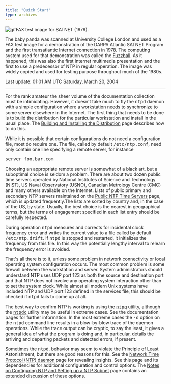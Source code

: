 ```yaml
---
title: "Quick Start"
type: archives
---
```


![gif](/archives/pic/panda.gif)FAX test image for SATNET (1979).

The baby panda was scanned at University College London and used as a FAX test image for a demonstration of the DARPA Atlantic SATNET Program and the first transatlantic Internet connection in 1978. The computing system used for that demonstration was called the [Fuzzball](/reflib/papers/fuzz.pdf). As it happened, this was also the first Internet multimedia presentation and the first to use a predecessor of NTP in regular operation. The image was widely copied and used for testing purpose throughout much of the 1980s.

Last update: 01:01 AM UTC Saturday, March 20, 2004

* * *

For the rank amateur the sheer volume of the documentation collection must be intimidating. However, it doesn't take much to fly the <tt>ntpd</tt> daemon with a simple configuration where a workstation needs to synchronize to some server elsewhere in the Internet. The first thing that needs to be done is to build the distribution for the particular workstation and install in the usual place. The [Building and Installing the Distribution](/archives/4.2.4-series/build) page describes how to do this.

While it is possible that certain configurations do not need a configuration file, most do require one. The file, called by default <tt>/etc/ntp.conf</tt>, need only contain one line specifying a remote server, for instance

<tt>server foo.bar.com</tt>

Choosing an appropriate remote server is somewhat of a black art, but a suboptimal choice is seldom a problem. There are about two dozen public time servers operated by National Institutes of Science and Technology (NIST), US Naval Observatory (USNO), Canadian Metrology Centre (CMC) and many others available on the Internet. Lists of public primary and secondary NTP servers maintained on the [Public NTP Time Servers](https://support.ntp.org/bin/view/Servers/WebHome) page, which is updated frequently.The lists are sorted by country and, in the case of the US, by state. Usually, the best choice is the nearest in geographical terms, but the terms of engagement specified in each list entry should be carefully respected.

During operation <tt>ntpd</tt> measures and corrects for incidental clock frequency error and writes the current value to a file called by default <tt>/etc/ntp.drift</tt>. If <tt>ntpd</tt> is stopped and restarted, it initializes the frequency from this file. In this way the potentially lengthy interval to relearn the frequency error is avoided.

That's all there is to it, unless some problem in network connectivity or local operating system configuration occurs. The most common problem is some firewall between the workstation and server. System administrators should understand NTP uses UDP port 123 as both the source and destination port and that NTP does not involve any operating system interaction other than to set the system clock. While almost all modern Unix systems have included NTP and UDP port 123 defined in the services file, this should be checked if <tt>ntpd</tt> fails to come up at all.

The best way to confirm NTP is working is using the [<tt>ntpq</tt>](/archives/4.2.4-series/ntpq) utility, although the [<tt>ntpdc</tt>](/archives/4.2.4-series/ntpdc) utility may be useful in extreme cases. See the documentation pages for further information. In the most extreme cases the <tt>-d</tt> option on the <tt>ntpd</tt> command line results in a blow-by-blow trace of the daemon operations. While the trace output can be cryptic, to say the least, it gives a general idea of what the program is doing and, in particular, details the arriving and departing packets and detected errors, if present.

Sometimes the <tt>ntpd</tt>. behavior may seem to violate the Principle of Least Astonishment, but there are good reasons for this. See the [Network Time Protocol (NTP) daemon](/archives/4.2.4-series/ntpd) page for revealing insights. See this page and its dependencies for additional configuration and control options. The [Notes on Configuring NTP and Setting up a NTP Subnet](/archives/4.2.4-series/notes) page contains an extended discussion of these options.